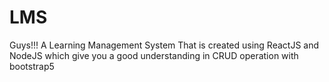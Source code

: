 # LMS
Guys!!! A Learning Management System That is created using ReactJS and NodeJS which give you a good understanding in CRUD operation with bootstrap5 
